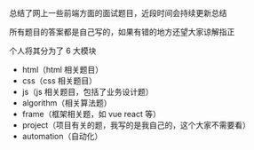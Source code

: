 总结了网上一些前端方面的面试题目，近段时间会持续更新总结

所有题目的答案都是自己写的，如果有错的地方还望大家谅解指正

个人将其分为了 6 大模块
* html（html 相关题目）
* css（css 相关题目）
* js（js 相关题目，包括了业务设计题）
* algorithm（相关算法题）
* frame（框架相关题，如 vue react 等）
* project（项目有关的题，我写的是我自己的，这个大家不需要看）
* automation（自动化）
